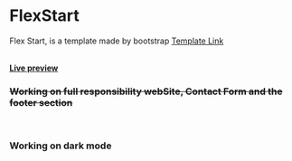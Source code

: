 # FlexStart
 Flex Start, is a template made by bootstrap <a href="https://bootstrapmade.com/flexstart-bootstrap-startup-template/">Template Link</a><br><br>
 
 
<a href="https://karimaziz69.github.io/FlexStart/"><b>Live preview</b></a><br>

<h3><s>Working on full responsibility webSite, Contact Form and the footer section</s></h3><br>
<h3>Working on dark mode</h3>
